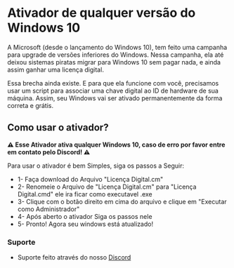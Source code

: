 # Ativador de qualquer versão do Windows 10

A Microsoft (desde o lançamento do Windows 10), tem feito uma campanha para upgrade de versões inferiores do Windows. Nessa campanha, ela até deixou sistemas piratas migrar para Windows 10 sem pagar nada, e ainda assim ganhar uma licença digital.

Essa brecha ainda existe. E para que ela funcione com você, precisamos usar um script para associar uma chave digital ao ID de hardware de sua máquina. Assim, seu Windows vai ser ativado permanentemente da forma correta e grátis.

## Como usar o ativador?

**⚠ Esse Ativador ativa qualquer Windows 10, caso de erro por favor entre em contato pelo Discord! ⚠**

Para usar o ativador é bem Simples, siga os passos a Seguir:

- 1- Faça download do Arquivo "Licença Digital.cm"
- 2- Renomeie o Arquivo de "Licença Digital.cm" para "Licença Digital.cmd" ele ira ficar como executavel .exe
- 3- Clique com o botão direito em cima do arquivo e clique em "Executar como Administrador"
- 4- Após aberto o ativador Siga os passos nele
- 5- Pronto! Agora seu windows está atualizado! 

### Suporte

- Suporte feito através do nosso [Discord](https://discord.gg/WHsrHbTewY)
